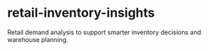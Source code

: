 # retail-inventory-insights
Retail demand analysis to support smarter inventory decisions and warehouse planning.
